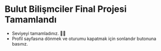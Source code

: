 # Bulut Bilişmciler Final Projesi Tamamlandı

* Seviyeyi tamamladınız. 👏🏻
* Profil sayfasına dönmek ve oturumu kapatmak için sonlandır butonuna basınız.